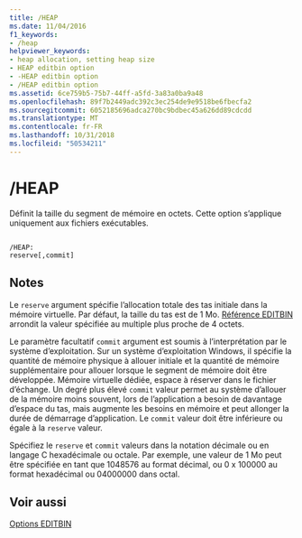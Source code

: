 ```yaml
---
title: /HEAP
ms.date: 11/04/2016
f1_keywords:
- /heap
helpviewer_keywords:
- heap allocation, setting heap size
- HEAP editbin option
- -HEAP editbin option
- /HEAP editbin option
ms.assetid: 6ce759b5-75b7-44ff-a5fd-3a83a0ba9a48
ms.openlocfilehash: 89f7b2449adc392c3ec254de9e9518be6fbecfa2
ms.sourcegitcommit: 6052185696adca270bc9bdbec45a626dd89cdcdd
ms.translationtype: MT
ms.contentlocale: fr-FR
ms.lasthandoff: 10/31/2018
ms.locfileid: "50534211"
---
```

# <a name="heap"></a>/HEAP

Définit la taille du segment de mémoire en octets. Cette option s’applique uniquement aux fichiers exécutables.

```

/HEAP:
reserve[,commit]
```

## <a name="remarks"></a>Notes

Le `reserve` argument spécifie l’allocation totale des tas initiale dans la mémoire virtuelle. Par défaut, la taille du tas est de 1 Mo. [Référence EDITBIN](../../build/reference/editbin-reference.md) arrondit la valeur spécifiée au multiple plus proche de 4 octets.

Le paramètre facultatif `commit` argument est soumis à l’interprétation par le système d’exploitation. Sur un système d’exploitation Windows, il spécifie la quantité de mémoire physique à allouer initiale et la quantité de mémoire supplémentaire pour allouer lorsque le segment de mémoire doit être développée. Mémoire virtuelle dédiée, espace à réserver dans le fichier d’échange. Un degré plus élevé `commit` valeur permet au système d’allouer de la mémoire moins souvent, lors de l’application a besoin de davantage d’espace du tas, mais augmente les besoins en mémoire et peut allonger la durée de démarrage d’application. Le `commit` valeur doit être inférieure ou égale à la `reserve` valeur.

Spécifiez le `reserve` et `commit` valeurs dans la notation décimale ou en langage C hexadécimale ou octale. Par exemple, une valeur de 1 Mo peut être spécifiée en tant que 1048576 au format décimal, ou 0 x 100000 au format hexadécimal ou 04000000 dans octal.

## <a name="see-also"></a>Voir aussi

[Options EDITBIN](../../build/reference/editbin-options.md)